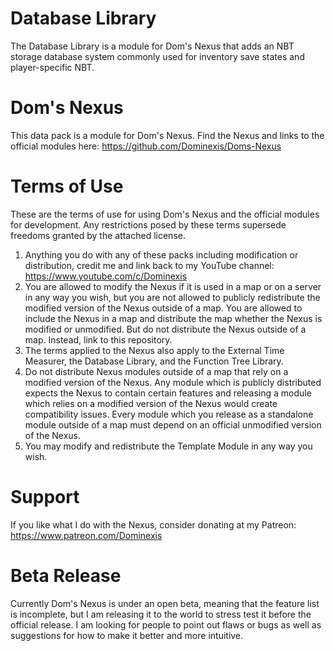 # Database Library
The Database Library is a module for Dom's Nexus that adds an NBT storage database system commonly used for inventory save states and player-specific NBT.

# Dom's Nexus
This data pack is a module for Dom's Nexus. Find the Nexus and links to the official modules here: https://github.com/Dominexis/Doms-Nexus

# Terms of Use
These are the terms of use for using Dom's Nexus and the official modules for development. Any restrictions posed by these terms supersede freedoms granted by the attached license.
1) Anything you do with any of these packs including modification or distribution, credit me and link back to my YouTube channel: https://www.youtube.com/c/Dominexis
2) You are allowed to modify the Nexus if it is used in a map or on a server in any way you wish, but you are not allowed to publicly redistribute the modified version of the Nexus outside of a map. You are allowed to include the Nexus in a map and distribute the map whether the Nexus is modified or unmodified. But do not distribute the Nexus outside of a map. Instead, link to this repository.
3) The terms applied to the Nexus also apply to the External Time Measurer, the Database Library, and the Function Tree Library.
4) Do not distribute Nexus modules outside of a map that rely on a modified version of the Nexus. Any module which is publicly distributed expects the Nexus to contain certain features and releasing a module which relies on a modified version of the Nexus would create compatibility issues. Every module which you release as a standalone module outside of a map must depend on an official unmodified version of the Nexus.
5) You may modify and redistribute the Template Module in any way you wish.

# Support
If you like what I do with the Nexus, consider donating at my Patreon: https://www.patreon.com/Dominexis

# Beta Release
Currently Dom's Nexus is under an open beta, meaning that the feature list is incomplete, but I am releasing it to the world to stress test it before the official release. I am looking for people to point out flaws or bugs as well as suggestions for how to make it better and more intuitive.
